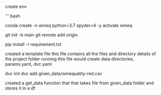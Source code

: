 create env

'''
bash

conda create -n wineq python=3.7 spyder=4 -y
activate wineq

git init -b main
git remote add origin

pip install -r requirement.txt

created a template file
    this file contains all the files and directory details of the project folder
    running this file would create data directories, params.yaml, dvc.yaml
    
dvc init
dvc add given_data/winequality-red.csv

created a get_data function that that takes file from given_data folder and stores it in a df


